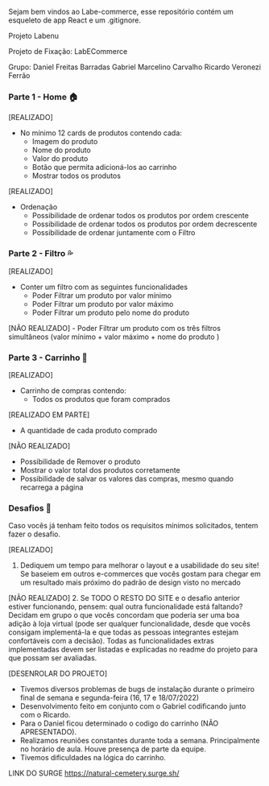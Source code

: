 Sejam bem vindos ao Labe-commerce, esse repositório contém um esqueleto de app React e um .gitignore.

Projeto Labenu 

Projeto de Fixação: LabECommerce

Grupo:
Daniel Freitas Barradas
Gabriel Marcelino Carvalho
Ricardo Veronezi Ferrão

### Parte 1 - Home 🏠

[REALIZADO]
- No mínimo 12 cards de produtos contendo cada:
  - Imagem do produto
  - Nome do produto
  - Valor do produto
  - Botão que permita adicioná-los ao carrinho
  - Mostrar todos os produtos

[REALIZADO]
- Ordenação
  - Possibilidade de ordenar todos os produtos por ordem crescente
  - Possibilidade de ordenar todos os produtos por ordem decrescente
  - Possibilidade de ordenar juntamente com o Filtro

### Parte 2 - Filtro  💦

[REALIZADO]
- Conter um filtro com as seguintes funcionalidades
    - Poder Filtrar um produto por valor mínimo
    - Poder Filtrar um produto por valor máximo
    - Poder Filtrar um produto pelo nome do produto

[NÃO REALIZADO]
    - Poder Filtrar um produto com os três filtros simultâneos (valor mínimo + valor máximo + nome do produto )

### Parte 3 -  Carrinho  🛒

[REALIZADO]
- Carrinho de compras contendo:
  - Todos os produtos que foram comprados

[REALIZADO EM PARTE]
  - A quantidade de cada produto comprado
  
[NÃO REALIZADO]
  - Possibilidade de Remover o produto
  - Mostrar o valor total dos produtos corretamente
  - Possibilidade de salvar os valores das compras, mesmo quando recarrega a página

### Desafios 🏅

Caso vocês já tenham feito todos os requisitos mínimos solicitados, tentem fazer o desafio.

[REALIZADO]
1. Dediquem um tempo para melhorar o layout e a usabilidade do seu site! Se baseiem em outros e-commerces que vocês gostam para chegar em um resultado mais próximo do padrão de design visto no mercado


[NÃO REALIZADO]
2. Se TODO O RESTO DO SITE  e o desafio anterior estiver funcionando, pensem: qual outra funcionalidade está faltando? Decidam em grupo o que vocês concordam que poderia ser uma boa adição à loja virtual (pode ser qualquer funcionalidade, desde que vocês consigam implementá-la e que todas as pessoas integrantes estejam confortáveis com a decisão). Todas as funcionalidades extras implementadas devem ser listadas e explicadas no readme do projeto para que possam ser avaliadas.


[DESENROLAR DO PROJETO]

- Tivemos diversos problemas de bugs de instalação durante o primeiro final de semana e segunda-feira (16, 17 e 18/07/2022)
- Desenvolvimento feito em conjunto com o Gabriel codificando junto com o Ricardo.
- Para o Daniel ficou determinado o codigo do carrinho (NÃO APRESENTADO).
- Realizamos reuniões constantes durante toda a semana. Principalmente no horário de aula. Houve presença de parte da equipe.
- Tivemos dificuldades na lógica do carrinho.


LINK DO SURGE
https://natural-cemetery.surge.sh/



